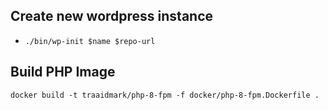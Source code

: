 ## Create new wordpress instance

- `./bin/wp-init $name $repo-url`

## Build PHP Image

```
docker build -t traaidmark/php-8-fpm -f docker/php-8-fpm.Dockerfile .
```
